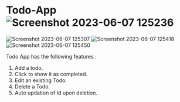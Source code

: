# Todo-App![Screenshot 2023-06-07 125236](https://github.com/abhijithbose1/Todo-App/assets/125628839/dde41329-e8e8-4ada-a0b2-ff4b058e8e8e)
![Screenshot 2023-06-07 125307](https://github.com/abhijithbose1/Todo-App/assets/125628839/cff49ed4-5715-44c0-b4cc-6670ab6bfbd7)
![Screenshot 2023-06-07 125418](https://github.com/abhijithbose1/Todo-App/assets/125628839/822cd037-50cb-42da-95a3-43f096034436)
![Screenshot 2023-06-07 125450](https://github.com/abhijithbose1/Todo-App/assets/125628839/795687a7-a5e9-4251-8f33-4fd39fb3b78b)

Todo App has the following features :

  1) Add a todo.
  2) Click to show it as completed.
  3) Edit an existing Todo.
  4) Delete a Todo.
  5) Auto updation of Id upon deletion.
